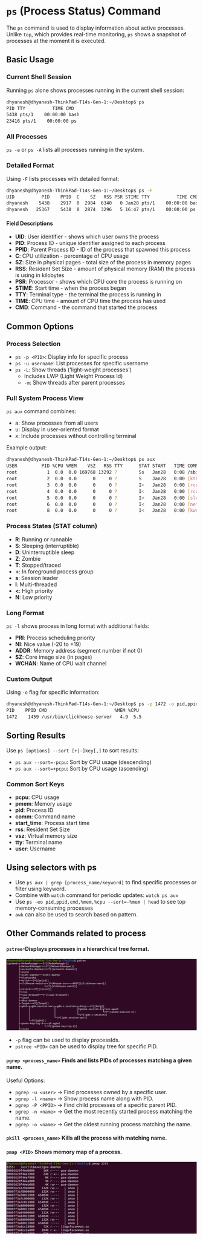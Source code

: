 # `ps` (Process Status) Command

The `ps` command is used to display information about active processes. Unlike `top`, which provides real-time monitoring, `ps` shows a snapshot of processes at the moment it is executed.

## Basic Usage

### Current Shell Session
Running `ps` alone shows processes running in the current shell session:
```sh
dhyanesh@dhyanesh-ThinkPad-T14s-Gen-1:~/Desktop$ ps
PID TTY          TIME CMD
5438 pts/1    00:00:00 bash
23416 pts/1    00:00:00 ps
```

### All Processes
`ps -e` or `ps -A` lists all processes running in the system.

### Detailed Format
Using `-F` lists processes with detailed format:
```sh
dhyanesh@dhyanesh-ThinkPad-T14s-Gen-1:~/Desktop$ ps -F
UID          PID    PPID  C    SZ   RSS PSR STIME TTY          TIME CMD
dhyanesh    5438    2917  0  2984  6340   0 Jan28 pts/1    00:00:00 bash
dhyanesh   25367    5438  0  2874  3296   5 16:47 pts/1    00:00:00 ps -F
```

#### Field Descriptions
- **UID**: User identifier - shows which user owns the process
- **PID**: Process ID - unique identifier assigned to each process
- **PPID**: Parent Process ID - ID of the process that spawned this process
- **C**: CPU utilization - percentage of CPU usage
- **SZ**: Size in physical pages - total size of the process in memory pages
- **RSS**: Resident Set Size - amount of physical memory (RAM) the process is using in kilobytes
- **PSR**: Processor - shows which CPU core the process is running on
- **STIME**: Start time - when the process began
- **TTY**: Terminal type - the terminal the process is running in
- **TIME**: CPU time - amount of CPU time the process has used
- **CMD**: Command - the command that started the process

## Common Options

### Process Selection
- `ps -p <PID>`: Display info for specific process
- `ps -u username`: List processes for specific username
- `ps -L`: Show threads ('light-weight processes')
  - Includes LWP (Light Weight Process Id)
  - `-m`: Show threads after parent processes

### Full System Process View
`ps aux` command combines:
- a: Show processes from all users
- u: Display in user-oriented format
- x: Include processes without controlling terminal

Example output:
```sh
dhyanesh@dhyanesh-ThinkPad-T14s-Gen-1:~/Desktop$ ps aux
USER         PID %CPU %MEM    VSZ   RSS TTY      STAT START   TIME COMMAND
root           1  0.0  0.0 169768 13292 ?        Ss   Jan28   0:08 /sbin/init splash
root           2  0.0  0.0      0     0 ?        S    Jan28   0:00 [kthreadd]
root           3  0.0  0.0      0     0 ?        I<   Jan28   0:00 [rcu_gp]
root           4  0.0  0.0      0     0 ?        I<   Jan28   0:00 [rcu_par_gp]
root           5  0.0  0.0      0     0 ?        I<   Jan28   0:00 [slub_flushwq]
root           6  0.0  0.0      0     0 ?        I<   Jan28   0:00 [netns]
root           8  0.0  0.0      0     0 ?        I<   Jan28   0:00 [kworker/0:0H-events_highpri]
```

### Process States (STAT column)
- **R**: Running or runnable
- **S**: Sleeping (interruptible)
- **D**: Uninterruptible sleep
- **Z**: Zombie
- **T**: Stopped/traced
- **+**: In foreground process group
- **s**: Session leader
- **l**: Multi-threaded
- **<**: High priority
- **N**: Low priority

### Long Format
`ps -l` shows process in long format with additional fields:
- **PRI**: Process scheduling priority
- **NI**: Nice value (-20 to +19)
- **ADDR**: Memory address (segment number if not 0)
- **SZ**: Core image size (in pages)
- **WCHAN**: Name of CPU wait channel

### Custom Output
Using `-o` flag for specific information:
```sh
dhyanesh@dhyanesh-ThinkPad-T14s-Gen-1:~/Desktop$ ps -p 1472 -o pid,ppid,cmd,%mem,%cpu
PID    PPID CMD                         %MEM %CPU
1472    1459 /usr/bin/clickhouse-server   4.9  5.5
```

## Sorting Results
Use `ps [options] --sort [+|-]key[,]` to sort results:
- `ps aux --sort=-pcpu`: Sort by CPU usage (descending)
- `ps aux --sort=+pcpu`: Sort by CPU usage (ascending)

### Common Sort Keys
- **pcpu**: CPU usage
- **pmem**: Memory usage
- **pid**: Process ID
- **comm**: Command name
- **start_time**: Process start time
- **rss**: Resident Set Size
- **vsz**: Virtual memory size
- **tty**: Terminal name
- **user**: Username

## Using selectors with ps
- Use `ps aux | grep [process_name/keyword]` to find specific processes or filter using keyword.
- Combine with `watch` command for periodic updates: `watch ps aux`
- Use `ps -eo pid,ppid,cmd,%mem,%cpu --sort=-%mem | head` to see top memory-consuming processes
- `awk` can also be used to search based on pattern.


## Other Commands related to process

#### `pstree`-Displays processes in a hierarchical tree format.
![pstree](../../Images/pstree.png)

- `-p` flag can be used to display processIds.
- `pstree <PID>` can be used to display tree for specific PID.


#### `pgrep <process_name>` Finds and lists PIDs of processes matching a given name.
Useful Options:
- `pgrep -u <user>` → Find processes owned by a specific user.
- `pgrep -l <name>` → Show process name along with PID.
- `pgrep -P <PPID>` → Find child processes of a specific parent PID.
- `pgrep -n <name>` → Get the most recently started process matching the name.
- `pgrep -o <name>` → Get the oldest running process matching the name.

#### `pkill <process_name>` Kills all the process with matching name.

#### `pmap <PID>` Shows memory map of a process.
![pmap](../../Images/pmap.png)


